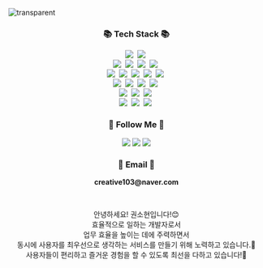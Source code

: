 ![transparent](https://capsule-render.vercel.app/api?type=transparent&fontColor=F5C0CA&text=Sohyun's%20GitHub%20&height=150&fontSize=60&desc=Welcome!&descAlignY=75&descAlign=60)
<br>

<h3 align="center">📚 Tech Stack 📚</h3>
<p align="center">
  <img src="https://img.shields.io/badge/java-007396?style=flat-square&logo=java&logoColor=white"/></a>&nbsp                    <!-- 자바 -->
  <img src="https://img.shields.io/badge/python-3776AB?style=flat-square&logo=python&logoColor=white"/></a>&nbsp                <!-- 파이썬 -->        
  <br>
  <img src="https://img.shields.io/badge/html5-E34F26?style=flat-square&logo=html5&logoColor=white"/></a>&nbsp                  <!-- HTML -->
  <img src="https://img.shields.io/badge/css-1572B6?style=flat-square&logo=css3&logoColor=white"/></a>&nbsp                     <!-- CSS -->
  <img src="https://img.shields.io/badge/Javascript-ffb13b?style=flat-square&logo=javascript&logoColor=white"/></a>&nbsp        <!-- 자바스크립트 -->
  <img src="https://img.shields.io/badge/jquery-0769AD?style=flat-square&logo=jquery&logoColor=white"></a>&nbsp                 <!-- 제이쿼리 -->
  <br>
  <img src="https://img.shields.io/badge/oracle-F80000?style=flat-square&logo=oracle&logoColor=white"/></a>&nbsp                <!-- 오라클 -->
  <img src="https://img.shields.io/badge/mysql-4479A1?style=flat-square&logo=mysql&logoColor=white"/></a>&nbsp                  <!-- 마이SQL -->
  <img src="https://img.shields.io/badge/mariaDB-003545?style=flat-square&logo=mariaDB&logoColor=white"/></a>&nbsp              <!-- 마리아 -->
  <img src="https://img.shields.io/badge/postgresql-4169E1?style=flat-square&logo=postgresql&logoColor=white"/></a>&nbsp        <!-- 포스트그레이SQL -->
  <img src="https://img.shields.io/badge/sqlite-4169E1?style=flat-square&logo=sqlite&logoColor=white"/></a>&nbsp                <!-- SQL라이트 -->
  <br>
  <img src="https://img.shields.io/badge/spring-6DB33F?style=flat-square&logo=spring&logoColor=white"/></a>&nbsp                <!-- 스프링프레임워크 -->
  <img src="https://img.shields.io/badge/SpringBoot-6DB33F?style=flat-square&logo=SpringBoot&logoColor=white"/></a>&nbsp        <!-- 스프링부트 -->
  <img src="https://img.shields.io/badge/flask-000000?style=flat-square&logo=flask&logoColor=white"/></a>&nbsp                  <!-- 플라스크 -->
  <img src="https://img.shields.io/badge/bootstrap-7952B3?style=flat-square&logo=bootstrap&logoColor=white"></a>&nbsp           <!-- 부트스트랩 -->
  <br>
  <img src="https://img.shields.io/badge/linux-FCC624?style=flat-square&logo=linux&logoColor=black"/></a>&nbsp                  <!-- 리눅스 -->
  <img src="https://img.shields.io/badge/amazonaws-232F3E?style=flat-square&logo=amazonaws&logoColor=white"/></a>&nbsp          <!-- AWS -->
  <img src="https://img.shields.io/badge/apache tomcat-F8DC75?style=flat-square&logo=apachetomcat&logoColor=white"/></a>&nbsp   <!-- 아파치 -->
  <br>
  <img src="https://img.shields.io/badge/github-181717?style=flat-square&logo=github&logoColor=white"></a>&nbsp                 <!-- 깃헙 -->
  <img src="https://img.shields.io/badge/git-F05032?style=flat-square&logo=git&logoColor=white"></a>&nbsp                       <!-- 깃 -->
  <img src="https://img.shields.io/badge/fontawesome-339AF0?style=flat-square&logo=fontawesome&logoColor=white"></a>&nbsp       <!-- 폰트어썸 -->
</p>

<h3 align="center">🌈 Follow Me 🌈</h3>
<p align="center">
  <a href="https://creative103.tistory.com" target="_blank"><img src="https://img.shields.io/badge/Tistory-535D6C?style=flat-square&logo=Tistory&logoColor=white"/></a>
  <a href="https://creative103.notion.site/creative103/10ad2f664e3d4ae2a9c79b21076de2b7" target="_blank"><img src="https://img.shields.io/badge/Notion-000000?style=flat-square&logo=Notion&logoColor=white"/></a>
  <a href="mailto:thgus4982@gmail.com" target="_blank"><img src="https://img.shields.io/badge/Gmail-d14836?style=flat-square&logo=Gmail&logoColor=white&link=thgus4982@gmail.com"/></a>
</p>

<h3 align="center">📧 Email 📧</h3>
<p align="center">
  <Strong>creative103@naver.com</Strong>
</p>

<br>

<p align="center">
  안녕하세요! 권소현입니다!😊<br>
  효율적으로 일하는 개발자로서<br>
  업무 효율을 높이는 데에 주력하면서<br>
  동시에 사용자를 최우선으로 생각하는 서비스를 만들기 위해 노력하고 있습니다.💪<br>
  사용자들이 편리하고 즐거운 경험을 할 수 있도록 최선을 다하고 있습니다!🚀<br>
</p>

<br>
